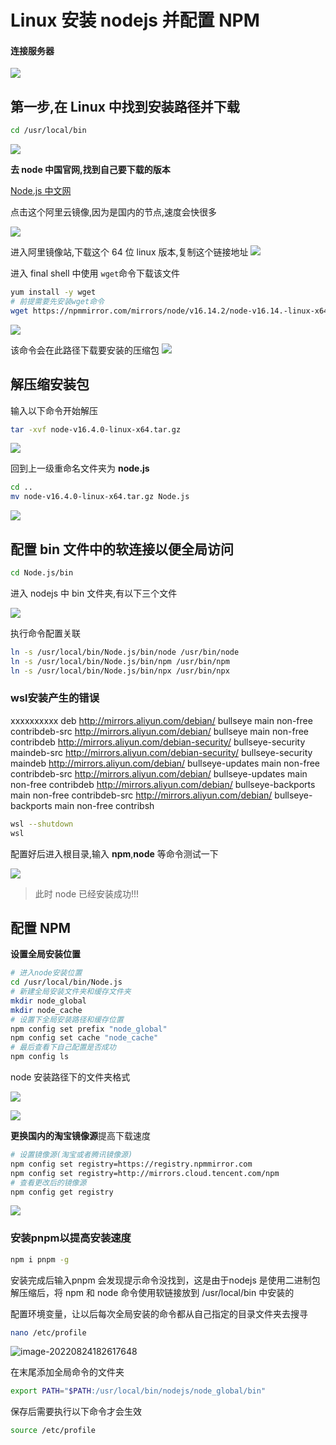 # Linux 安装 nodejs 并配置 NPM

####  连接服务器

![](http://i0.hdslb.com/bfs/album/84852beaad0f834d6579f3ce5d220c8195b3dba9.png)

## 第一步,在 Linux 中找到安装路径并下载

```sh
cd /usr/local/bin
```

![](http://i0.hdslb.com/bfs/album/f4019781bd4886f876a1f1e6db06eae3144c67ba.png)

**去 node 中国官网,找到自己要下载的版本**

[Node.js 中文网](http://nodejs.cn/download/)

点击这个阿里云镜像,因为是国内的节点,速度会快很多

![](http://i0.hdslb.com/bfs/album/bd03ce0533e00b68bf4d13d26ce1af0d6de60fed.png)

进入阿里镜像站,下载这个 64 位 linux 版本,复制这个链接地址
![](http://i0.hdslb.com/bfs/album/8cb9787b0f6e834a24eb41b0c02a29132714c045.png)

进入 final shell 中使用 `wget`命令下载该文件

```sh
yum install -y wget
# 前提需要先安装wget命令
wget https://npmmirror.com/mirrors/node/v16.14.2/node-v16.14.-linux-x64.tar.xz
```

![](http://i0.hdslb.com/bfs/album/81329770552fdce51a96016332559688a640b8e5.png)

该命令会在此路径下载要安装的压缩包
![](http://i0.hdslb.com/bfs/album/ae1a4dbb58347069cee7320d88351b0a5a0e3700.png)

## 解压缩安装包

输入以下命令开始解压

```sh
tar -xvf node-v16.4.0-linux-x64.tar.gz
```

![](http://i0.hdslb.com/bfs/album/923c50d2721e2de914e6b5c2a0ee94d908c23ad3.png)

回到上一级重命名文件夹为 **node.js**

```sh
cd ..
mv node-v16.4.0-linux-x64.tar.gz Node.js
```

![](http://i0.hdslb.com/bfs/album/4f816d23f3c01a437247b7e185a332da6b0ce6fc.png)

## 配置 bin 文件中的软连接以便全局访问

```sh
cd Node.js/bin
```

进入 nodejs 中 bin 文件夹,有以下三个文件

![](http://i0.hdslb.com/bfs/album/dc6446fbc653d9e581a125c2d9b5eefbad07b91b.png)

执行命令配置关联

```sh
ln -s /usr/local/bin/Node.js/bin/node /usr/bin/node
ln -s /usr/local/bin/Node.js/bin/npm /usr/bin/npm
ln -s /usr/local/bin/Node.js/bin/npx /usr/bin/npx
```

### wsl安装产生的错误

xxxxxxxxxx deb http://mirrors.aliyun.com/debian/ bullseye main non-free contribdeb-src http://mirrors.aliyun.com/debian/ bullseye main non-free contribdeb http://mirrors.aliyun.com/debian-security/ bullseye-security maindeb-src http://mirrors.aliyun.com/debian-security/ bullseye-security maindeb http://mirrors.aliyun.com/debian/ bullseye-updates main non-free contribdeb-src http://mirrors.aliyun.com/debian/ bullseye-updates main non-free contribdeb http://mirrors.aliyun.com/debian/ bullseye-backports main non-free contribdeb-src http://mirrors.aliyun.com/debian/ bullseye-backports main non-free contribsh

``` sh
wsl --shutdown
wsl
```

配置好后进入根目录,输入 **npm**,**node** 等命令测试一下

![](http://i0.hdslb.com/bfs/album/a5f4b1d78fa692a51c4f1a1100a8cc7f86b3ca68.png)

> 此时 node 已经安装成功!!!

## 配置 NPM

**设置全局安装位置**

```sh
# 进入node安装位置
cd /usr/local/bin/Node.js
# 新建全局安装文件夹和缓存文件夹
mkdir node_global
mkdir node_cache
# 设置下全局安装路径和缓存位置
npm config set prefix "node_global"
npm config set cache "node_cache"
# 最后查看下自己配置是否成功
npm config ls
```

node 安装路径下的文件夹格式

![](http://i0.hdslb.com/bfs/album/e28b9210016d618dca1286fb675769ea61051de1.png)

![](http://i0.hdslb.com/bfs/album/efabd9960986f0b694e2f1ac6bab56add637eaee.png)

**更换国内的淘宝镜像源**提高下载速度

```sh
# 设置镜像源(淘宝或者腾讯镜像源)
npm config set registry=https://registry.npmmirror.com
npm config set registry=http://mirrors.cloud.tencent.com/npm
# 查看更改后的镜像源
npm config get registry
```

![](http://i0.hdslb.com/bfs/album/ef2f891fff085b1107d24fa4e652d5b3abd5231d.png)

### 安装pnpm以提高安装速度

``` sh
npm i pnpm -g
```

安装完成后输入pnpm 会发现提示命令没找到，这是由于nodejs 是使用二进制包解压缩后，将 npm 和 node 命令使用软链接放到 /usr/local/bin 中安装的

配置环境变量，让以后每次全局安装的命令都从自己指定的目录文件夹去搜寻

``` sh
nano /etc/profile
```

![image-20220824182617648](https://i0.hdslb.com/bfs/album/69e11388fc5deeaf32a7966c5d0e018fe2512c87.png)

在末尾添加全局命令的文件夹

``` sh
export PATH="$PATH:/usr/local/bin/nodejs/node_global/bin"
```

保存后需要执行以下命令才会生效

``` sh
source /etc/profile
```

